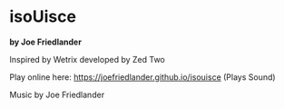 # isoUisce
**by Joe Friedlander**

Inspired by Wetrix developed by Zed Two

Play online here: https://joefriedlander.github.io/isouisce (Plays Sound)


Music by Joe Friedlander
